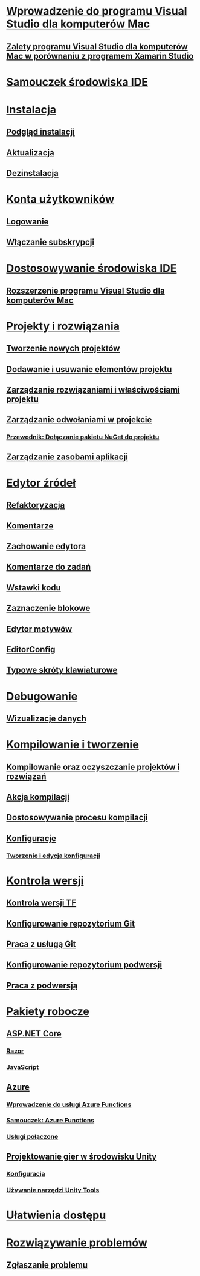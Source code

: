 # [Wprowadzenie do programu Visual Studio dla komputerów Mac](index.md)
## [Zalety programu Visual Studio dla komputerów Mac w porównaniu z programem Xamarin Studio](benefits-vsmac-over-xs.md)
# [Samouczek środowiska IDE](ide-tour.md)

# [Instalacja](installation.md)
## [Podgląd instalacji](install-preview.md)
## [Aktualizacja](update.md)
## [Dezinstalacja](uninstall.md)

# [Konta użytkowników](user-accounts.md)
## [Logowanie](signing-in.md)
## [Włączanie subskrypcji](activation.md)

# [Dostosowywanie środowiska IDE](customizing-the-ide.md)
## [Rozszerzenie programu Visual Studio dla komputerów Mac](extending-visual-studio-mac.md)


# [Projekty i rozwiązania](projects-and-solutions.md)
## [Tworzenie nowych projektów](create-new-projects.md)
## [Dodawanie i usuwanie elementów projektu](add-and-remove-project-items.md)
## [Zarządzanie rozwiązaniami i właściwościami projektu](managing-solutions-and-project-properties.md)
## [Zarządzanie odwołaniami w projekcie](managing-references-in-a-project.md)
### [Przewodnik: Dołączanie pakietu NuGet do projektu](nuget-walkthrough.md)
## [Zarządzanie zasobami aplikacji](managing-app-resources.md)

# [Edytor źródeł](source-editor.md)
## [Refaktoryzacja](refactoring.md)
## [Komentarze](comments.md)
## [Zachowanie edytora](editor-behavior.md)
## [Komentarze do zadań](task-comments.md)
## [Wstawki kodu](snippets.md)
## [Zaznaczenie blokowe](block-selection.md)
## [Edytor motywów](editor-themes.md)
## [EditorConfig](editorconfig.md)
## [Typowe skróty klawiaturowe](keyboard-shortcuts.md)

# [Debugowanie](debugging.md)
## [Wizualizacje danych](data-visualizations.md)

# [Kompilowanie i tworzenie](compiling-and-building.md)
## [Kompilowanie oraz oczyszczanie projektów i rozwiązań](building-and-cleaning-projects-and-solutions.md)
## [Akcja kompilacji](build-actions.md)
## [Dostosowywanie procesu kompilacji](customizing-build-system.md)
## [Konfiguracje](configurations.md)
### [Tworzenie i edycja konfiguracji](create-and-edit-configurations.md)

# [Kontrola wersji](version-control.md)
## [Kontrola wersji TF](tf-version-control.md)
## [Konfigurowanie repozytorium Git](set-up-git-repository.md)
## [Praca z usługą Git](working-with-git.md)
## [Konfigurowanie repozytorium podwersji](set-up-subversion-repository.md)
## [Praca z podwersją](working-with-subversion.md)

# [Pakiety robocze](workloads.md)
## [ASP.NET Core](asp-net-core.md)
### [Razor](razor.md)
### [JavaScript](javascript.md)
## [Azure](azure-workload.md)
### [Wprowadzenie do usługi Azure Functions](azure-functions.md)
### [Samouczek: Azure Functions](azure-functions-lab.md)
### [Usługi połączone](connected-services.md)
## [Projektowanie gier w środowisku Unity](unity-tools.md)
### [Konfiguracja](setup-vsmac-tools-unity.md)
### [Używanie narzędzi Unity Tools](using-vsmac-tools-unity.md)

# [Ułatwienia dostępu](accessibility.md)

# [Rozwiązywanie problemów](troubleshooting.md)
## [Zgłaszanie problemu](report-a-problem.md)
